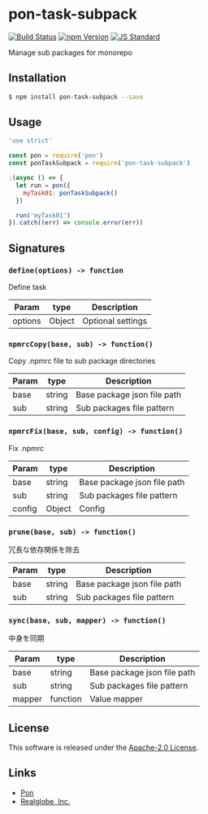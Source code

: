 pon-task-subpack
==========

<!---
This file is generated by ape-tmpl. Do not update manually.
--->

<!-- Badge Start -->
<a name="badges"></a>

[![Build Status][bd_travis_shield_url]][bd_travis_url]
[![npm Version][bd_npm_shield_url]][bd_npm_url]
[![JS Standard][bd_standard_shield_url]][bd_standard_url]

[bd_repo_url]: https://github.com/realglobe-Inc/pon-task-subpack
[bd_travis_url]: http://travis-ci.org/realglobe-Inc/pon-task-subpack
[bd_travis_shield_url]: http://img.shields.io/travis/realglobe-Inc/pon-task-subpack.svg?style=flat
[bd_travis_com_url]: http://travis-ci.com/realglobe-Inc/pon-task-subpack
[bd_travis_com_shield_url]: https://api.travis-ci.com/realglobe-Inc/pon-task-subpack.svg?token=
[bd_license_url]: https://github.com/realglobe-Inc/pon-task-subpack/blob/master/LICENSE
[bd_codeclimate_url]: http://codeclimate.com/github/realglobe-Inc/pon-task-subpack
[bd_codeclimate_shield_url]: http://img.shields.io/codeclimate/github/realglobe-Inc/pon-task-subpack.svg?style=flat
[bd_codeclimate_coverage_shield_url]: http://img.shields.io/codeclimate/coverage/github/realglobe-Inc/pon-task-subpack.svg?style=flat
[bd_gemnasium_url]: https://gemnasium.com/realglobe-Inc/pon-task-subpack
[bd_gemnasium_shield_url]: https://gemnasium.com/realglobe-Inc/pon-task-subpack.svg
[bd_npm_url]: http://www.npmjs.org/package/pon-task-subpack
[bd_npm_shield_url]: http://img.shields.io/npm/v/pon-task-subpack.svg?style=flat
[bd_standard_url]: http://standardjs.com/
[bd_standard_shield_url]: https://img.shields.io/badge/code%20style-standard-brightgreen.svg

<!-- Badge End -->


<!-- Description Start -->
<a name="description"></a>

Manage sub packages for monorepo

<!-- Description End -->


<!-- Overview Start -->
<a name="overview"></a>



<!-- Overview End -->


<!-- Sections Start -->
<a name="sections"></a>

<!-- Section from "doc/guides/01.Installation.md.hbs" Start -->

<a name="section-doc-guides-01-installation-md"></a>

Installation
-----

```bash
$ npm install pon-task-subpack --save
```


<!-- Section from "doc/guides/01.Installation.md.hbs" End -->

<!-- Section from "doc/guides/02.Usage.md.hbs" Start -->

<a name="section-doc-guides-02-usage-md"></a>

Usage
---------

```javascript
'use strict'

const pon = require('pon')
const ponTaskSubpack = require('pon-task-subpack')

;(async () => {
  let run = pon({
    myTask01: ponTaskSubpack()
  })

  run('myTask01')
}).catch((err) => console.error(err))

```


<!-- Section from "doc/guides/02.Usage.md.hbs" End -->

<!-- Section from "doc/guides/03.Signature.md.hbs" Start -->

<a name="section-doc-guides-03-signature-md"></a>

Signatures
---------


### `define(options) -> function`

Define task

| Param | type | Description |
| ---- | --- | ----------- |
| options | Object |  Optional settings |


### `npmrcCopy(base, sub) -> function()`

Copy .npmrc file to sub package directories

| Param | type | Description |
| ---- | --- | ----------- |
| base | string |  Base package json file path |
| sub | string |  Sub packages file pattern |


### `npmrcFix(base, sub, config) -> function()`

Fix .npmrc

| Param | type | Description |
| ---- | --- | ----------- |
| base | string |  Base package json file path |
| sub | string |  Sub packages file pattern |
| config | Object |  Config |


### `prune(base, sub) -> function()`

冗長な依存関係を除去

| Param | type | Description |
| ---- | --- | ----------- |
| base | string |  Base package json file path |
| sub | string |  Sub packages file pattern |


### `sync(base, sub, mapper) -> function()`

中身を同期

| Param | type | Description |
| ---- | --- | ----------- |
| base | string |  Base package json file path |
| sub | string |  Sub packages file pattern |
| mapper | function |  Value mapper |



<!-- Section from "doc/guides/03.Signature.md.hbs" End -->


<!-- Sections Start -->


<!-- LICENSE Start -->
<a name="license"></a>

License
-------
This software is released under the [Apache-2.0 License](https://github.com/realglobe-Inc/pon-task-subpack/blob/master/LICENSE).

<!-- LICENSE End -->


<!-- Links Start -->
<a name="links"></a>

Links
------

+ [Pon][pon_url]
+ [Realglobe, Inc.][realglobe,_inc__url]

[pon_url]: https://github.com/realglobe-Inc/pon
[realglobe,_inc__url]: http://realglobe.jp

<!-- Links End -->

